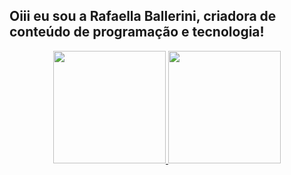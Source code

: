 ## Oiii eu sou a Rafaella Ballerini, criadora de conteúdo de programação e tecnologia!
<div align="center">
  <a href="https://github.com/SiangStudioGit">
  <img height="180em" src="https://github-readme-stats.vercel.app/api?username=SiangStudioGit&show_icons=true&theme=dracula&include_all_commits=true&count_private=true"/>
  <img height="180em" src="https://github-readme-stats.vercel.app/api/top-langs/?username=SiangStudioGit&layout=compact&langs_count=7&theme=dracula"/>
</div>
